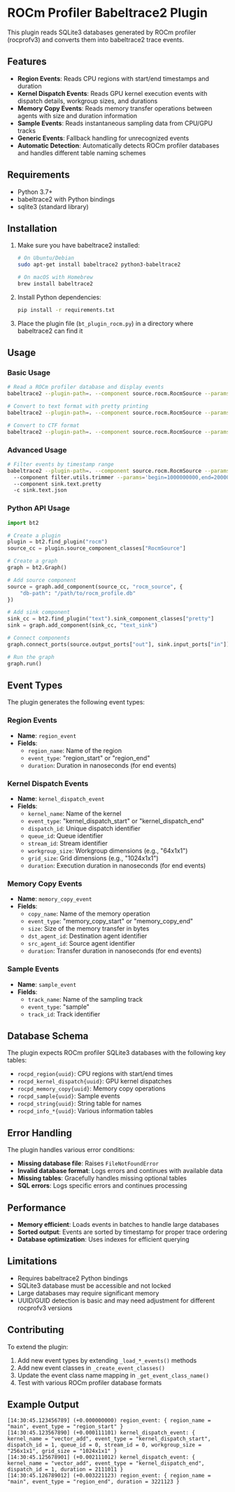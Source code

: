 # ROCm Profiler Babeltrace2 Plugin

This plugin reads SQLite3 databases generated by ROCm profiler (rocprofv3) and converts them into babeltrace2 trace events.

## Features

- **Region Events**: Reads CPU regions with start/end timestamps and duration
- **Kernel Dispatch Events**: Reads GPU kernel execution events with dispatch details, workgroup sizes, and durations
- **Memory Copy Events**: Reads memory transfer operations between agents with size and duration information
- **Sample Events**: Reads instantaneous sampling data from CPU/GPU tracks
- **Generic Events**: Fallback handling for unrecognized events
- **Automatic Detection**: Automatically detects ROCm profiler databases and handles different table naming schemes

## Requirements

- Python 3.7+
- babeltrace2 with Python bindings
- sqlite3 (standard library)

## Installation

1. Make sure you have babeltrace2 installed:
   ```bash
   # On Ubuntu/Debian
   sudo apt-get install babeltrace2 python3-babeltrace2

   # On macOS with Homebrew
   brew install babeltrace2
   ```

2. Install Python dependencies:
   ```bash
   pip install -r requirements.txt
   ```

3. Place the plugin file (`bt_plugin_rocm.py`) in a directory where babeltrace2 can find it

## Usage

### Basic Usage

```bash
# Read a ROCm profiler database and display events
babeltrace2 --plugin-path=. --component source.rocm.RocmSource --params='db-path="your_rocm_database.db"'

# Convert to text format with pretty printing
babeltrace2 --plugin-path=. --component source.rocm.RocmSource --params='db-path="your_rocm_database.db"' --component sink.text.pretty

# Convert to CTF format
babeltrace2 --plugin-path=. --component source.rocm.RocmSource --params='db-path="your_rocm_database.db"' --component sink.ctf.fs --params='path="output_ctf_trace"'
```

### Advanced Usage

```bash
# Filter events by timestamp range
babeltrace2 --plugin-path=. --component source.rocm.RocmSource --params='db-path="your_rocm_database.db"' \\
  --component filter.utils.trimmer --params='begin=1000000000,end=2000000000' \\
  --component sink.text.pretty
  -c sink.text.json
```

### Python API Usage

```python
import bt2

# Create a plugin
plugin = bt2.find_plugin("rocm")
source_cc = plugin.source_component_classes["RocmSource"]

# Create a graph
graph = bt2.Graph()

# Add source component
source = graph.add_component(source_cc, "rocm_source", {
    "db-path": "/path/to/rocm_profile.db"
})

# Add sink component
sink_cc = bt2.find_plugin("text").sink_component_classes["pretty"]
sink = graph.add_component(sink_cc, "text_sink")

# Connect components
graph.connect_ports(source.output_ports["out"], sink.input_ports["in"])

# Run the graph
graph.run()
```

## Event Types

The plugin generates the following event types:

### Region Events
- **Name**: `region_event`
- **Fields**:
  - `region_name`: Name of the region
  - `event_type`: "region_start" or "region_end"
  - `duration`: Duration in nanoseconds (for end events)

### Kernel Dispatch Events
- **Name**: `kernel_dispatch_event`
- **Fields**:
  - `kernel_name`: Name of the kernel
  - `event_type`: "kernel_dispatch_start" or "kernel_dispatch_end"
  - `dispatch_id`: Unique dispatch identifier
  - `queue_id`: Queue identifier
  - `stream_id`: Stream identifier
  - `workgroup_size`: Workgroup dimensions (e.g., "64x1x1")
  - `grid_size`: Grid dimensions (e.g., "1024x1x1")
  - `duration`: Execution duration in nanoseconds (for end events)

### Memory Copy Events
- **Name**: `memory_copy_event`
- **Fields**:
  - `copy_name`: Name of the memory operation
  - `event_type`: "memory_copy_start" or "memory_copy_end"
  - `size`: Size of the memory transfer in bytes
  - `dst_agent_id`: Destination agent identifier
  - `src_agent_id`: Source agent identifier
  - `duration`: Transfer duration in nanoseconds (for end events)

### Sample Events
- **Name**: `sample_event`
- **Fields**:
  - `track_name`: Name of the sampling track
  - `event_type`: "sample"
  - `track_id`: Track identifier

## Database Schema

The plugin expects ROCm profiler SQLite3 databases with the following key tables:

- `rocpd_region{uuid}`: CPU regions with start/end times
- `rocpd_kernel_dispatch{uuid}`: GPU kernel dispatches
- `rocpd_memory_copy{uuid}`: Memory copy operations
- `rocpd_sample{uuid}`: Sample events
- `rocpd_string{uuid}`: String table for names
- `rocpd_info_*{uuid}`: Various information tables

## Error Handling

The plugin handles various error conditions:

- **Missing database file**: Raises `FileNotFoundError`
- **Invalid database format**: Logs errors and continues with available data
- **Missing tables**: Gracefully handles missing optional tables
- **SQL errors**: Logs specific errors and continues processing

## Performance

- **Memory efficient**: Loads events in batches to handle large databases
- **Sorted output**: Events are sorted by timestamp for proper trace ordering
- **Database optimization**: Uses indexes for efficient querying

## Limitations

- Requires babeltrace2 Python bindings
- SQLite3 database must be accessible and not locked
- Large databases may require significant memory
- UUID/GUID detection is basic and may need adjustment for different rocprofv3 versions

## Contributing

To extend the plugin:

1. Add new event types by extending `_load_*_events()` methods
2. Add new event classes in `_create_event_classes()`
3. Update the event class name mapping in `_get_event_class_name()`
4. Test with various ROCm profiler database formats

## Example Output

```
[14:30:45.123456789] (+0.000000000) region_event: { region_name = "main", event_type = "region_start" }
[14:30:45.123567890] (+0.000111101) kernel_dispatch_event: { kernel_name = "vector_add", event_type = "kernel_dispatch_start", dispatch_id = 1, queue_id = 0, stream_id = 0, workgroup_size = "256x1x1", grid_size = "1024x1x1" }
[14:30:45.125678901] (+0.002111012) kernel_dispatch_event: { kernel_name = "vector_add", event_type = "kernel_dispatch_end", dispatch_id = 1, duration = 2111011 }
[14:30:45.126789012] (+0.003221123) region_event: { region_name = "main", event_type = "region_end", duration = 3221123 }
```

